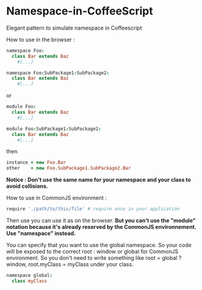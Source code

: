 Namespace-in-CoffeeScript
=========================

Elegant pattern to simulate namespace in Coffeescript

How to use in the browser :

```coffeescript
namespace Foo:
  class Bar extends Baz
    #[...]
```

```coffeescript
namespace Foo:SubPackage1:SubPackage2:
  class Bar extends Baz
    #[...]
```

or

```coffeescript
module Foo:
  class Bar extends Baz
    #[...]
```

```coffeescript
module Foo:SubPackage1:SubPackage2:
  class Bar extends Baz
    #[...]
```

then

```coffeescript
instance = new Foo.Bar
other    = new Foo.SubPackage1.SubPackage2.Bar
```

__Notice : Don't use the same name for your namespace and your class to avoid collisions.__

How to use in CommonJS environment :

```coffeescript
require './path/to/this/file' # require once in your application
```

Then use you can use it as on the browser. 
__But you can't use the "module" notation because it's already reserved by the CommonJS environnement. Use "namespace" instead.__

You can specify that you want to use the global namespace. So your code will be exposed to the correct root : window or global for CommonJS environment.
So you don't need to write something like root = global ? window, root.myClass = myClass under your class.

```coffeescript
namespace global:
  class myClass
```
